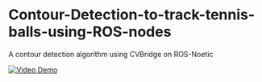 # Contour-Detection-to-track-tennis-balls-using-ROS-nodes
A contour detection algorithm using CVBridge on ROS-Noetic


[![Video Demo](https://img.youtube.com/vi/YOUTUBE_VIDEO_ID/0.jpg)]([https://www.youtube.com/watch?](https://youtu.be/enYqXHO7T9M)https://youtu.be/enYqXHO7T9Mv=YOUTUBE_VIDEO_ID)
